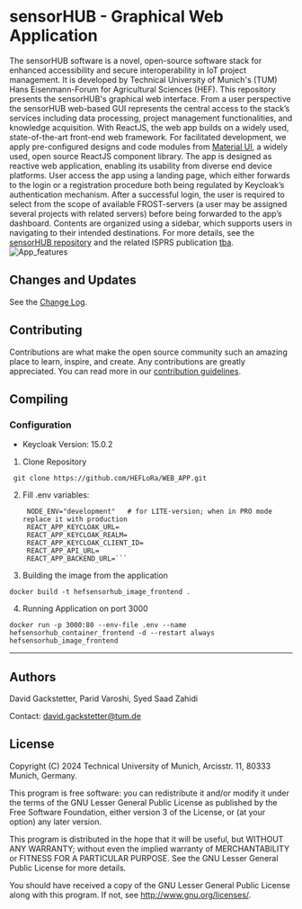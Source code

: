 # sensorHUB - Graphical Web Application
The sensorHUB software is a novel, open-source software stack for enhanced accessibility and secure interoperability in IoT project management. It is developed by Technical University of Munich's (TUM) Hans Eisenmann-Forum for Agricultural Sciences (HEF). This repository presents the sensorHUB's graphical web interface. From a user perspective the sensorHUB web-based GUI represents the central access to the stack’s services including data processing, project management functionalities, and knowledge acquisition. With ReactJS, the web app builds on a widely used, state-of-the-art front-end web framework. For facilitated development, we apply pre-configured designs and code modules from [Material UI](https://mui.com/material-ui/), a widely used, open source ReactJS component library. The app is designed as reactive web application, enabling its usability from diverse end device platforms. User access the app using a landing page, which either forwards to the login or a registration procedure both being regulated by Keycloak’s authentication mechanism. After a successful login, the user is required to select from the scope of available FROST-servers (a user may be assigned several projects with related servers) before being forwarded to the app’s dashboard. Contents are organized using a sidebar, which supports users in navigating to their intended destinations. For more details, see the [sensorHUB repository](https://github.com/tum-hef/sensorHUB) and the related ISPRS publication [tba](https://www.google.com).
![App_features](https://github.com/user-attachments/assets/f76b06bd-6766-49ca-99fa-9f82f61897b6)

## Changes and Updates

See the [Change Log](CHANGELOG.md).

## Contributing

Contributions are what make the open source community such an amazing place to learn, inspire, and create.
Any contributions are greatly appreciated.
You can read more in our [contribution guidelines](CONTRIBUTING.md).

## Compiling


### Configuration

 - Keycloak Version:  15.0.2


1) Clone Repository

``` git clone https://github.com/HEFLoRa/WEB_APP.git```

2) Fill .env variables: 

   ```
    NODE_ENV="development"   # for LITE-version; when in PRO mode replace it with production
    REACT_APP_KEYCLOAK_URL=
    REACT_APP_KEYCLOAK_REALM=
    REACT_APP_KEYCLOAK_CLIENT_ID=
    REACT_APP_API_URL=
    REACT_APP_BACKEND_URL=```

3) Building the image from the application

```docker build -t hefsensorhub_image_frontend .```

4) Running Application on port 3000

```docker run -p 3000:80 --env-file .env --name hefsensorhub_container_frontend -d --restart always hefsensorhub_image_frontend```

-----------------------------------------------------------------------------------------------------------------


## Authors

David Gackstetter, Parid Varoshi, Syed Saad Zahidi

Contact: david.gackstetter@tum.de


## License

Copyright (C) 2024 Technical University of Munich, Arcisstr. 11, 80333 Munich, Germany.

This program is free software: you can redistribute it and/or modify
it under the terms of the GNU Lesser General Public License as published by
the Free Software Foundation, either version 3 of the License, or
(at your option) any later version.

This program is distributed in the hope that it will be useful,
but WITHOUT ANY WARRANTY; without even the implied warranty of
MERCHANTABILITY or FITNESS FOR A PARTICULAR PURPOSE.  See the
GNU Lesser General Public License for more details.

You should have received a copy of the GNU Lesser General Public License
along with this program.  If not, see <http://www.gnu.org/licenses/>.

